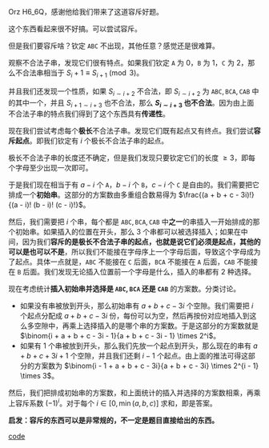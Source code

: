 Orz H6_6Q，感谢他给我们带来了这道容斥好题。

这个东西看起来很不好搞。可以尝试容斥。

但是我们要容斥啥？钦定 `ABC` 不出现，其他任意？感觉还是很难算。

观察不合法子串，发现它们很有特点。如果我们钦定 $\texttt{A}$ 为 $0$，$\texttt{B}$ 为 $1$，$\texttt{C}$ 为 $2$，那么不合法串相当于 $S_i + 1 \equiv S_{i + 1} \pmod 3$。

并且我们还发现一个性质，如果 $S_{i \sim i + 2}$ 不合法，即 $S_{i \sim i + 2}$ 为 $\texttt{ABC}, \texttt{BCA}, \texttt{CAB}$ 中的其中一个，并且 $S_{i + 1 \sim i + 3}$ 也不合法，那么 **$S_{i \sim i + 3}$ 也不合法**。因为由上面不合法子串的特点我们得到了这个东西具有**传递性**。

现在我们尝试考虑每个**极长**不合法子串。发现它们既有起点又有终点。我们尝试**容斥起点**。即我们钦定有 $i$ 个极长不合法子串的起点。

极长不合法子串的长度还不确定，但是我们发现只要钦定它们的长度 $\ge 3$，即每个字母至少出现一次即可。

于是我们现在相当于有 $a - i$ 个 $\texttt{A}$，$b - i$ 个 $\texttt{B}$，$c - i$ 个 $\texttt{C}$ 是自由的。我们需要把它排成一个**初始串**。这部分的方案数由多重组合数易得为 $\frac{(a + b + c - 3i)!}{(a - i)! (b - i)! (c - i)!}$。

然后，我们需要把 $i$ 个串，每个都是 $\texttt{ABC}, \texttt{BCA}, \texttt{CAB}$ 中**之一**的串插入一开始排成的那个初始串。如果插入的位置在开头，那么 $3$ 个串都可以被选择插入；如果在中间，因为我们**容斥的是极长不合法子串的起点，也就是说它们必须是起点，其他的可以是也可以不是**，所以我们不能接在字母序上一个字母后面，导致这个字母成为了起点。具体一点就是，$\texttt{ABC}$ 不能接在 $\texttt{C}$ 后面，$\texttt{BCA}$ 不能接在 $\texttt{A}$ 后面，$\texttt{CAB}$ 不能接在 $\texttt{B}$ 后面。我们发现无论插入位置前一个字母是什么，插入的串都有 $2$ 种选择。

现在考虑统计**插入初始串并选择是 $\texttt{ABC}, \texttt{BCA}$ 还是 $\texttt{CAB}$** 的方案数。分类讨论。

- 如果没有串被放到开头，那么初始串有 $a + b + c - 3i$ 个空隙。我们需要把 $i$ 个起点分配成 $a + b + c - 3i$ 份，每份可以为空，然后再按份对应地插入到这么多空隙中，再乘上选择插入的是哪个串的方案数。于是这部分的方案数就是 $\binom{i + a + b + c - 3i - 1}{a + b + c - 3i - 1} \times 2^i$。
- 如果有 $1$ 个串被放到开头，那么我们先放一个起点到开头，那么现在的串有 $a + b + c + 3i + 1$ 个空隙，并且我们还剩 $i - 1$ 个起点。由上面的推法可得这部分的方案数为 $\binom{i - 1 + a + b + c - 3i}{a + b + c - 3i} \times 2^{i - 1} \times 3$。

然后，我们把排成初始串的方案数，和上面统计的插入并选择的方案数相乘，再乘上容斥系数 $(-1)^i$。对于每个 $i \in [0, \min(a, b, c)]$ 求和，即是答案。

**启发：容斥的东西可以是非常规的，不一定是题目直接给出的东西。**

[code](https://atcoder.jp/contests/agc058/submissions/43324511)